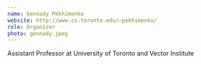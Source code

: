 ```yaml
---
name: Gennady Pekhimenko
website: http://www.cs.toronto.edu/~pekhimenko/
role: Organizer
photo: gennady.jpeg
---
```


Assistant Professor at University of Toronto and Vector Institute